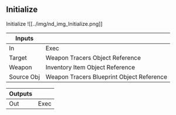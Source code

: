 ## Initialize
Initialize
![[../img/nd_img_Initialize.png]]

|Inputs||
|--|--|
| In | Exec |
| Target | Weapon Tracers Object Reference |
| Weapon | Inventory Item Object Reference |
| Source Obj | Weapon Tracers Blueprint Object Reference |

|Outputs||
|--|--|
| Out | Exec |
